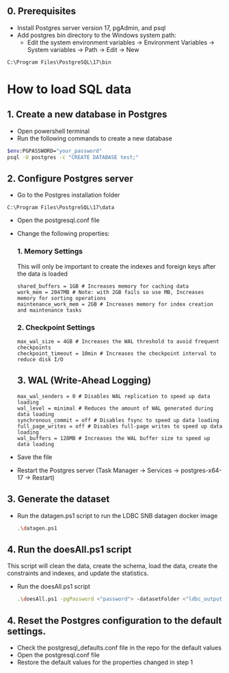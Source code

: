 ## 0. Prerequisites

-   Install Postgres server version 17, pgAdmin, and psql
-   Add postgres bin directory to the Windows system path:
    -   Edit the system environment variables -> Environment Variables -> System variables -> Path -> Edit -> New

```
C:\Program Files\PostgreSQL\17\bin
```

# How to load SQL data

## 1. Create a new database in Postgres

-   Open powershell terminal
-   Run the following commands to create a new database

```bash
$env:PGPASSWORD="your_password"
psql -U postgres -c "CREATE DATABASE test;"
```

## 2. Configure Postgres server

-   Go to the Postgres installation folder

```
C:\Program Files\PostgreSQL\17\data
```

-   Open the postgresql.conf file
-   Change the following properties:

    ### 1. Memory Settings

    This will only be important to create the indexes and foreign keys after the data is loaded

    ```properties
    shared_buffers = 1GB # Increases memory for caching data
    work_mem = 2047MB # Note: with 2GB fails so use MB, Increases memory for sorting operations
    maintenance_work_mem = 2GB # Increases memory for index creation and maintenance tasks
    ```

    ### 2. Checkpoint Settings

    ```properties
    max_wal_size = 4GB # Increases the WAL threshold to avoid frequent checkpoints
    checkpoint_timeout = 10min # Increases the checkpoint interval to reduce disk I/O
    ```

    ## 3. WAL (Write-Ahead Logging)

    ```properties
    max_wal_senders = 0 # Disables WAL replication to speed up data loading
    wal_level = minimal # Reduces the amount of WAL generated during data loading
    synchronous_commit = off # Disables fsync to speed up data loading
    full_page_writes = off # Disables full-page writes to speed up data loading
    wal_buffers = 128MB # Increases the WAL buffer size to speed up data loading
    ```

-   Save the file
-   Restart the Postgres server (Task Manager -> Services -> postgres-x64-17 -> Restart)

## 3. Generate the dataset

-   Run the datagen.ps1 script to run the LDBC SNB datagen docker image

    ```bash
    .\datagen.ps1
    ```

## 4. Run the doesAll.ps1 script

This script will clean the data, create the schema, load the data, create the constraints and indexes, and update the statistics.

-   Run the doesAll.ps1 script

    ```bash
    .\doesAll.ps1 -pgPassword <"password"> -datasetFolder <"ldbc_output_composite_merged-default_0_3"> >> "output_machine2.txt"
    ```

## 4. Reset the Postgres configuration to the default settings.

-   Check the postgresql_defaults.conf file in the repo for the default values
-   Open the postgresql.conf file
-   Restore the default values for the properties changed in step 1
